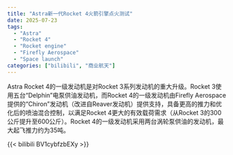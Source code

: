 ```yaml
---
title: "Astra新一代Rocket 4火箭引擎点火测试"
date: 2025-07-23
tags:
  - "Astra"
  - "Rocket 4"
  - "Rocket engine"
  - "Firefly Aerospace"
  - "Space launch"
categories: ["bilibili", "商业航天"]
---
```


Astra
Rocket 4的一级发动机是对Rocket 3系列发动机的重大升级。Rocket 3使用五台“Delphin”电泵供油发动机，而Rocket 4的一级发动机由Firefly Aerospace提供的“Chiron”发动机（改进自Reaver发动机）提供支持，具备更高的推力和优化后的喷油混合控制，以满足Rocket 4更大的有效载荷需求（从Rocket 3的300公斤提升至600公斤）。Rocket 4的一级发动机采用两台涡轮泵供油的发动机，最大起飞推力约为35吨。

{{< bilibili BV1cybfzbEXy >}}